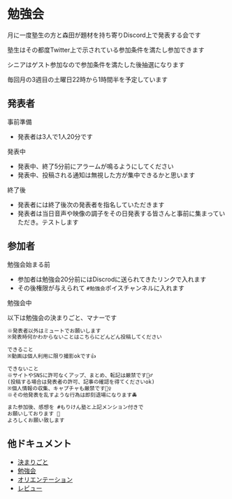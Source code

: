 # 勉強会

月に一度塾生の方と森田が題材を持ち寄りDiscord上で発表する会です

塾生はその都度Twitter上で示されている参加条件を満たし参加できます

シニアはゲスト参加なので参加条件を満たした後抽選になります

毎回月の3週目の土曜日22時から1時間半を予定しています

## 発表者

事前準備

- 発表者は3人で1人20分です

発表中
- 発表中、終了5分前にアラームが鳴るようにしてください
- 発表中、投稿される通知は無視した方が集中できるかと思います

終了後

- 発表者には終了後次の発表者を指名していただきます
- 発表者は当日音声や映像の調子をその日発表する皆さんと事前に集まっていただき。テストします

## 参加者

勉強会始まる前

- 参加者は勉強会20分前にはDiscrodに送られてきたリンクで入れます
- その後権限が与えられて `#勉強会`ボイスチャンネルに入れます

勉強会中

以下は勉強会の決まりごと、マナーです

```txt
※発表者以外はミュートでお願いします
※発表時何かわからないことはこちらにどんどん投稿してください

できること
※動画は個人利用に限り撮影okです👍

できないこと
※サイトやSNSに許可なくアップ、まとめ、転記は厳禁です🙅‍♂️
(投稿する場合は発表者の許可、記事の確認を得てくださいok)
※個人情報の収集、キャプチャも厳禁です🙅‍♀️
※その他発表を乱すような行為は即刻退場になります🚔

また参加後、感想を #もりけん塾と上記メンション付きで
お願いしております 🙏
よろしくお願い致します
```

## 他ドキュメント

- [決まりごと](https://github.com/kenmori/morikenjuku/blob/main/doc/kimarigoto.md)
- [勉強会](https://github.com/kenmori/morikenjuku/blob/main/doc/benkyoukai.md)
- [オリエンテーション](https://github.com/kenmori/morikenjuku/blob/main/doc/orien.md)
- [レビュー](https://github.com/kenmori/morikenjuku/blob/main/doc/review.md)
